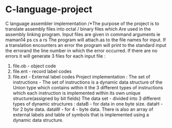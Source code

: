 # C-language-project
C language assembler implementation
/*The purpose of the project is to translate assembly files into octal / binary files which
Are used in the assembly linking program.
Input files are given in command arguments ie maman14 ps cs a rs
The program will attach.as to the file names for input.
If a translation encounters an error the program will print to the standard input the errorand the line number in which the error occurred.
If there are no errors it will generate 3 files for each input file :
1) file.ob - object code
2) file.ent - record label codes
3) file.ext - External label codes
Project implementation :
The set of instructions - The set of instructions is a dynamic data structure of the Union type which contains within it the 3 different types of instructions which each instruction is implemented within its own unique structure(assigned by bit fields)
The data set - divided into 3 different types of dynamic structures :
dataB - for data in one byte size.
dataH - for 2 byte data.
dataW - for 4 - byte data.
There is also an array of external labels and table of symbols that is implemented using a dynamic data structure.
